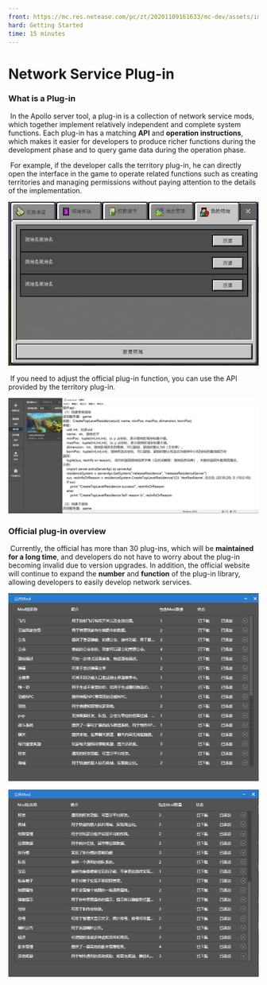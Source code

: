 ```yaml
--- 
front: https://mc.res.netease.com/pc/zt/20201109161633/mc-dev/assets/img/lingdichajian.9a30c0b7.png 
hard: Getting Started 
time: 15 minutes 
--- 
```

# Network Service Plug-in 
### What is a Plug-in 

​ In the Apollo server tool, a plug-in is a collection of network service mods, which together implement relatively independent and complete system functions. Each plug-in has a matching **API** and **operation instructions**, which makes it easier for developers to produce richer functions during the development phase and to query game data during the operation phase. 

​ For example, if the developer calls the territory plug-in, he can directly open the interface in the game to operate related functions such as creating territories and managing permissions without paying attention to the details of the implementation. 

![](./images/lingdichajian.png) 

​ If you need to adjust the official plug-in function, you can use the API provided by the territory plug-in. 

![](./images/lingdichajian1.png) 

### Official plug-in overview 

​ Currently, the official has more than 30 plug-ins, which will be **maintained for a long time**, and developers do not have to worry about the plug-in becoming invalid due to version upgrades. In addition, the official website will continue to expand the **number** and **function** of the plug-in library, allowing developers to easily develop network services. 

![](./images/chajian1.png) 

![](./images/chajian2.png) 
